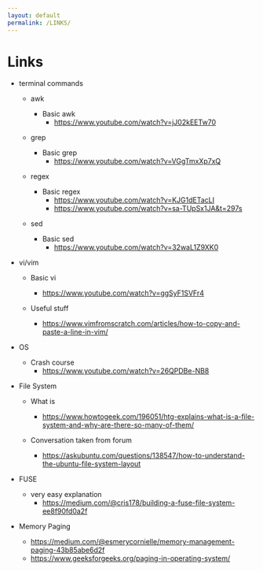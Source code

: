 ```yaml
---
layout: default
permalink: /LINKS/
---
```


# Links
- terminal commands
  - awk 
    - Basic awk
        - https://www.youtube.com/watch?v=jJ02kEETw70

  - grep
    - Basic grep
        - https://www.youtube.com/watch?v=VGgTmxXp7xQ

  - regex
    - Basic regex
        - https://www.youtube.com/watch?v=KJG1dETacLI
        - https://www.youtube.com/watch?v=sa-TUpSx1JA&t=297s

  - sed
    - Basic sed
        - https://www.youtube.com/watch?v=32waL1Z9XK0


- vi/vim
  - Basic vi
      - https://www.youtube.com/watch?v=ggSyF1SVFr4
  
  - Useful stuff
      - https://www.vimfromscratch.com/articles/how-to-copy-and-paste-a-line-in-vim/


- OS
  - Crash course
      - https://www.youtube.com/watch?v=26QPDBe-NB8


- File System
  - What is
      - https://www.howtogeek.com/196051/htg-explains-what-is-a-file-system-and-why-are-there-so-many-of-them/

  - Conversation taken from forum
      - https://askubuntu.com/questions/138547/how-to-understand-the-ubuntu-file-system-layout


- FUSE
  - very easy explanation
      - https://medium.com/@cris178/building-a-fuse-file-system-ee8f90fd0a2f


- Memory Paging
  - https://medium.com/@esmerycornielle/memory-management-paging-43b85abe6d2f
  - https://www.geeksforgeeks.org/paging-in-operating-system/
